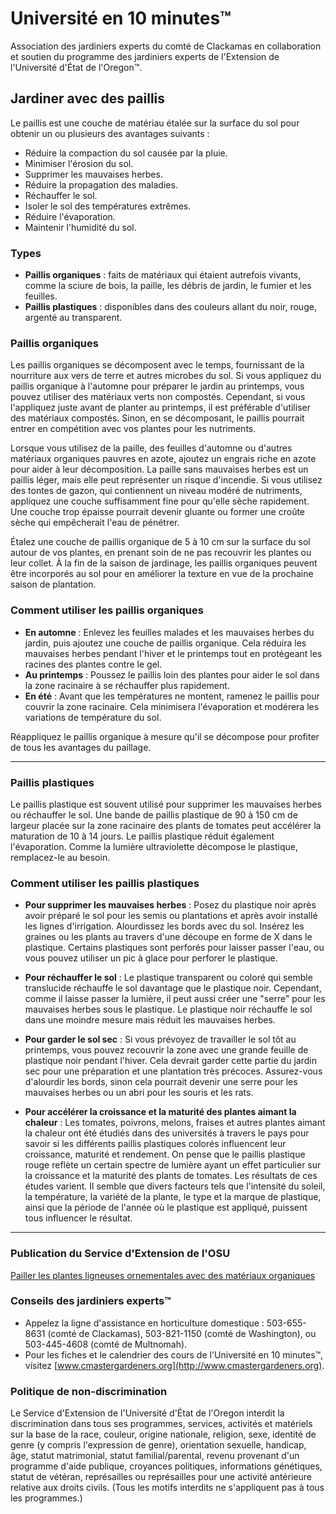 # Université en 10 minutes™

Association des jardiniers experts du comté de Clackamas en collaboration et soutien du programme des jardiniers experts de l'Extension de l'Université d'État de l'Oregon™.

## Jardiner avec des paillis

Le paillis est une couche de matériau étalée sur la surface du sol pour obtenir un ou plusieurs des avantages suivants :

- Réduire la compaction du sol causée par la pluie.
- Minimiser l'érosion du sol.
- Supprimer les mauvaises herbes.
- Réduire la propagation des maladies.
- Réchauffer le sol.
- Isoler le sol des températures extrêmes.
- Réduire l'évaporation.
- Maintenir l'humidité du sol.

### Types

- **Paillis organiques** : faits de matériaux qui étaient autrefois vivants, comme la sciure de bois, la paille, les débris de jardin, le fumier et les feuilles.
- **Paillis plastiques** : disponibles dans des couleurs allant du noir, rouge, argenté au transparent.

### Paillis organiques

Les paillis organiques se décomposent avec le temps, fournissant de la nourriture aux vers de terre et autres microbes du sol. Si vous appliquez du paillis organique à l'automne pour préparer le jardin au printemps, vous pouvez utiliser des matériaux verts non compostés. Cependant, si vous l'appliquez juste avant de planter au printemps, il est préférable d'utiliser des matériaux compostés. Sinon, en se décomposant, le paillis pourrait entrer en compétition avec vos plantes pour les nutriments.

Lorsque vous utilisez de la paille, des feuilles d'automne ou d'autres matériaux organiques pauvres en azote, ajoutez un engrais riche en azote pour aider à leur décomposition. La paille sans mauvaises herbes est un paillis léger, mais elle peut représenter un risque d'incendie. Si vous utilisez des tontes de gazon, qui contiennent un niveau modéré de nutriments, appliquez une couche suffisamment fine pour qu'elle sèche rapidement. Une couche trop épaisse pourrait devenir gluante ou former une croûte sèche qui empêcherait l'eau de pénétrer.

Étalez une couche de paillis organique de 5 à 10 cm sur la surface du sol autour de vos plantes, en prenant soin de ne pas recouvrir les plantes ou leur collet. À la fin de la saison de jardinage, les paillis organiques peuvent être incorporés au sol pour en améliorer la texture en vue de la prochaine saison de plantation.

### Comment utiliser les paillis organiques

- **En automne** : Enlevez les feuilles malades et les mauvaises herbes du jardin, puis ajoutez une couche de paillis organique. Cela réduira les mauvaises herbes pendant l'hiver et le printemps tout en protégeant les racines des plantes contre le gel.
- **Au printemps** : Poussez le paillis loin des plantes pour aider le sol dans la zone racinaire à se réchauffer plus rapidement.
- **En été** : Avant que les températures ne montent, ramenez le paillis pour couvrir la zone racinaire. Cela minimisera l'évaporation et modérera les variations de température du sol.

Réappliquez le paillis organique à mesure qu'il se décompose pour profiter de tous les avantages du paillage.

---

### Paillis plastiques

Le paillis plastique est souvent utilisé pour supprimer les mauvaises herbes ou réchauffer le sol. Une bande de paillis plastique de 90 à 150 cm de largeur placée sur la zone racinaire des plants de tomates peut accélérer la maturation de 10 à 14 jours. Le paillis plastique réduit également l'évaporation. Comme la lumière ultraviolette décompose le plastique, remplacez-le au besoin.

### Comment utiliser les paillis plastiques

- **Pour supprimer les mauvaises herbes** : Posez du plastique noir après avoir préparé le sol pour les semis ou plantations et après avoir installé les lignes d'irrigation. Alourdissez les bords avec du sol. Insérez les graines ou les plants au travers d'une découpe en forme de X dans le plastique. Certains plastiques sont perforés pour laisser passer l'eau, ou vous pouvez utiliser un pic à glace pour perforer le plastique.

- **Pour réchauffer le sol** : Le plastique transparent ou coloré qui semble translucide réchauffe le sol davantage que le plastique noir. Cependant, comme il laisse passer la lumière, il peut aussi créer une "serre" pour les mauvaises herbes sous le plastique. Le plastique noir réchauffe le sol dans une moindre mesure mais réduit les mauvaises herbes.

- **Pour garder le sol sec** : Si vous prévoyez de travailler le sol tôt au printemps, vous pouvez recouvrir la zone avec une grande feuille de plastique noir pendant l'hiver. Cela devrait garder cette partie du jardin sec pour une préparation et une plantation très précoces. Assurez-vous d'alourdir les bords, sinon cela pourrait devenir une serre pour les mauvaises herbes ou un abri pour les souris et les rats.

- **Pour accélérer la croissance et la maturité des plantes aimant la chaleur** : Les tomates, poivrons, melons, fraises et autres plantes aimant la chaleur ont été étudiés dans des universités à travers le pays pour savoir si les différents paillis plastiques colorés influencent leur croissance, maturité et rendement. On pense que le paillis plastique rouge reflète un certain spectre de lumière ayant un effet particulier sur la croissance et la maturité des plants de tomates. Les résultats de ces études varient. Il semble que divers facteurs tels que l'intensité du soleil, la température, la variété de la plante, le type et la marque de plastique, ainsi que la période de l'année où le plastique est appliqué, puissent tous influencer le résultat.

---

### Publication du Service d'Extension de l'OSU

[Pailler les plantes ligneuses ornementales avec des matériaux organiques](https://catalog.extension.oregonstate.edu/ec1629)

### Conseils des jardiniers experts™

- Appelez la ligne d'assistance en horticulture domestique : 503-655-8631 (comté de Clackamas), 503-821-1150 (comté de Washington), ou 503-445-4608 (comté de Multnomah).
- Pour les fiches et le calendrier des cours de l'Université en 10 minutes™, visitez [www.cmastergardeners.org](http://www.cmastergardeners.org).

### Politique de non-discrimination

Le Service d'Extension de l'Université d'État de l'Oregon interdit la discrimination dans tous ses programmes, services, activités et matériels sur la base de la race, couleur, origine nationale, religion, sexe, identité de genre (y compris l'expression de genre), orientation sexuelle, handicap, âge, statut matrimonial, statut familial/parental, revenu provenant d'un programme d'aide publique, croyances politiques, informations génétiques, statut de vétéran, représailles ou représailles pour une activité antérieure relative aux droits civils. (Tous les motifs interdits ne s'appliquent pas à tous les programmes.)